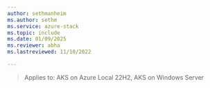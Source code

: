 ```yaml
---
author: sethmanheim
ms.author: sethm
ms.service: azure-stack
ms.topic: include
ms.date: 01/09/2025
ms.reviewer: abha
ms.lastreviewed: 11/10/2022

---
```


> Applies to: AKS on Azure Local 22H2, AKS on Windows Server

